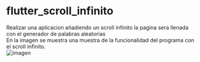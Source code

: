 # flutter_scroll_infinito

Realizar una aplicacion añadiendo un scroll infinito la pagina sera llenada con el generador de palabras aleatorias 
<br>
En la imagen se muestra una muestra de la funcionalidad del programa con el scroll infinito.
<br>
![imagen](https://user-images.githubusercontent.com/55716749/129824073-c1ea235a-3819-4411-8881-a674187a8b6d.png)

